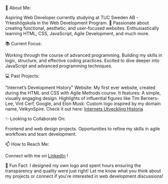 
🌟 About Me:

Aspiring Web Developer currently studying at TUC Sweden AB - Yrkeshögskola in the Web Development Program. 🚀
Passionate about creating functional, aesthetic, and user-focused websites.
Enthusiastically learning HTML, CSS, JavaScript, Agile Development, and much more.

📚 Current Focus:

Working through the course of advanced programming.
Building my skills in logic, structure, and effective coding practices.
Excited to dive deeper into JavaScript and advanced programming techniques.

💻 Past Projects:

"Internet’s Development History" Website: My first ever website, created during the HTML and CSS with Agile Methods course. It features:
A simple, visually engaging design.
Highlights of influential figures like Tim Berners-Lee, Vint Cerf, Google, and Elon Musk.
Custom logo inspired by my domain name, VelkynSpire.
Check it out here:  [Internets Utveckling Historia](https://pamnyb0.github.io/Internets-Utveckling-Historia/
)

✨ Looking to Collaborate On:

Frontend and web design projects.
Opportunities to refine my skills in agile workflows and team development.

📫 How to Reach Me:

Connect with me on [LinkedIn](http://www.linkedin.com/in/pamelanyberg-wd/!) !


🎉 Fun Fact:
I designed my own logo and spent hours ensuring the transparency and quality were just right!
Let me know what you think about my projects or connect if you're interested in web development discussions!

<!---
pamnyb0/pamnyb0 is a ✨ special ✨ repository because its `README.md` (this file) appears on your GitHub profile.
You can click the Preview link to take a look at your changes.
--->
